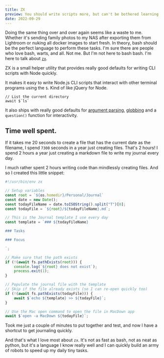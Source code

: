 ```yaml
---
title: ZX
preview: You should write scripts more, but can't be bothered learning bash? Take your terminal back with  `zx`.
date: 2022-09-29
---
```


Doing the same thing over and over again seems like a waste to me.
Whether it's sending family photos to my NAS after exporting them from Lightroom or nuking all docker images to start fresh.
In theory, bash should be the perfect language to perform these tasks.
I'm sure there are people who love bash, warts, and all.
Not me. But I'm not here to bash bash.
I'm here to talk about  [`zx`](https://github.com/google/zx).

ZX is a small helper utility that provides really good defaults for writing CLI scripts with Node quickly.

It makes it easy to write Node.js CLI scripts that interact with other terminal programs using the `$`. Kind of like jQuery for Node.

```
// List the current directory
await $`ls`
```

It also ships with really good defaults for [argument parsing](https://www.npmjs.com/package/argv), [globbing](https://www.npmjs.com/package/globby) and a `question()` function for interactivity.

## Time well spent.
If it takes me 20 seconds to create a file that has the current date as the filename, I spend `7300` seconds in a year just creating files.
That's 2 hours!
I spend 2 hours a year just creating a markdown file to write my journal every day. 

I much rather spent 2 hours writing code than mindlessly creating files. And so I created this little snippet:

```js
#!/usr/bin/env zx

// Setup variables
const root = `${os.homedir}/Personal/Journal`
const date = new Date();
const todayFileName = date.toISOString().split("T")[0];
const todayFile = `${root}/${todayFileName}.md`;

// This is the Journal template I use every day
const template = `### ${todayFileName}

### Tasks

### Focus

`;

// Make sure that the path exists
if (!(await fs.pathExists(root))) {
    console.log(`${root} does not exist`);
    process.exit(1);
}

// Populate the journal file with the template
// Skip if the file already exists (so I can re-open quickly too)
if (!(await fs.pathExists(todayFile))) {
    await $`echo ${template} >> ${todayFile}`;
}

// Use the Mac open command to open the file in MacDown app
await $`open -a MacDown ${todayFile}`;
```

Took me just a couple of minutes to put together and test, and now I have a shortcut to get journaling quickly.

And that's what I love most about `zx`. It's not as fast as bash, not as neat as python, but it's a language I know really well and I can quickly build an army of robots to speed up my daily tiny tasks.